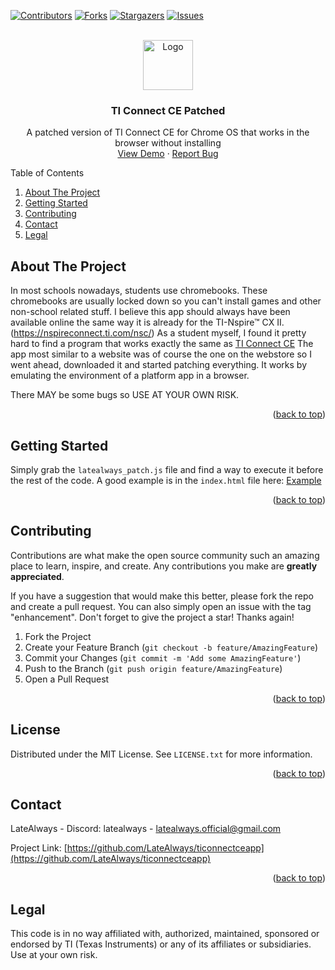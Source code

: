 
<a name="readme-top"></a>
[![Contributors][contributors-shield]][contributors-url]
[![Forks][forks-shield]][forks-url]
[![Stargazers][stars-shield]][stars-url]
[![Issues][issues-shield]][issues-url]



<!-- PROJECT LOGO -->
<br />
<div align="center">
  <a href="https://github.com/LateAlways/ticonnectceapp">
    <img src="https://wiki.tiplanet.org/images/c/cc/TI_Connect_CE_logo.png" alt="Logo" width="80" height="80">
  </a>

<h3 align="center">TI Connect CE Patched</h3>

  <p align="center">
    A patched version of TI Connect CE for Chrome OS that works in the browser without installing
    <br />
    <a href="https://latealways.github.io/ticonnectce/">View Demo</a>
    ·
    <a href="https://github.com/LateAlways/ticonnectceapp/issues">Report Bug</a>
  </p>
</div>



<!-- TABLE OF CONTENTS -->
<summary>Table of Contents</summary>
<ol>
  <li>
    <a href="#about-the-project">About The Project</a>
  </li>
  <li>
    <a href="#getting-started">Getting Started</a>
  </li>
  <li><a href="#contributing">Contributing</a></li>
  <li><a href="#contact">Contact</a></li>
  <li><a href="#legal">Legal</a></li>
</ol>



<!-- ABOUT THE PROJECT -->
## About The Project

In most schools nowadays, students use chromebooks. These chromebooks are usually locked down so you can't install games and other non-school related stuff. I believe this app should always have been available online the same way it is already for the TI-Nspire™ CX II. (https://nspireconnect.ti.com/nsc/) As a student myself, I found it pretty hard to find a program that works exactly the same as [TI Connect CE](https://education.ti.com/en/products/computer-software/ti-connect-ce-sw) The app most similar to a website was of course the one on the webstore so I went ahead, downloaded it and started patching everything. It works by emulating the environment of a platform app in a browser.

There MAY be some bugs so USE AT YOUR OWN RISK.

<p align="right">(<a href="#readme-top">back to top</a>)</p>

<!-- GETTING STARTED -->
## Getting Started

Simply grab the `latealways_patch.js` file and find a way to execute it before the rest of the code. A good example is in the `index.html` file here: [Example](https://github.com/LateAlways/latealways.github.io/blob/main/ticonnectce/index.html#L44)

<p align="right">(<a href="#readme-top">back to top</a>)</p>

<!-- CONTRIBUTING -->
## Contributing

Contributions are what make the open source community such an amazing place to learn, inspire, and create. Any contributions you make are **greatly appreciated**.

If you have a suggestion that would make this better, please fork the repo and create a pull request. You can also simply open an issue with the tag "enhancement".
Don't forget to give the project a star! Thanks again!

1. Fork the Project
2. Create your Feature Branch (`git checkout -b feature/AmazingFeature`)
3. Commit your Changes (`git commit -m 'Add some AmazingFeature'`)
4. Push to the Branch (`git push origin feature/AmazingFeature`)
5. Open a Pull Request

<p align="right">(<a href="#readme-top">back to top</a>)</p>



<!-- LICENSE -->
## License

Distributed under the MIT License. See `LICENSE.txt` for more information.

<p align="right">(<a href="#readme-top">back to top</a>)</p>



<!-- CONTACT -->
## Contact

LateAlways - Discord: latealways - latealways.official@gmail.com

Project Link: [https://github.com/LateAlways/ticonnectceapp](https://github.com/LateAlways/ticonnectceapp)

<p align="right">(<a href="#readme-top">back to top</a>)</p>



<!-- ACKNOWLEDGMENTS -->
<!--## Acknowledgments

* []()
* []()
* []()

<p align="right">(<a href="#readme-top">back to top</a>)</p>
-->
## Legal

This code is in no way affiliated with, authorized, maintained, sponsored or endorsed by TI (Texas Instruments) or any of its affiliates or subsidiaries. Use at your own risk.

<!-- MARKDOWN LINKS & IMAGES -->
<!-- https://www.markdownguide.org/basic-syntax/#reference-style-links -->
[contributors-shield]: https://img.shields.io/github/contributors/LateAlways/ticonnectceapp.svg?style=for-the-badge
[contributors-url]: https://github.com/LateAlways/ticonnectceapp/graphs/contributors
[forks-shield]: https://img.shields.io/github/forks/LateAlways/ticonnectceapp.svg?style=for-the-badge
[forks-url]: https://github.com/LateAlways/ticonnectceapp/network/members
[stars-shield]: https://img.shields.io/github/stars/LateAlways/ticonnectceapp.svg?style=for-the-badge
[stars-url]: https://github.com/LateAlways/ticonnectceapp/stargazers
[issues-shield]: https://img.shields.io/github/issues/LateAlways/ticonnectceapp.svg?style=for-the-badge
[issues-url]: https://github.com/LateAlways/ticonnectceapp/issues
